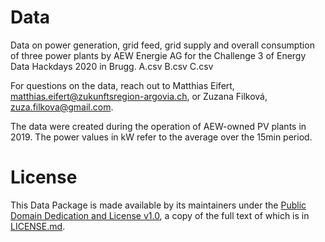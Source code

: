 # Data
Data on power generation, grid feed, grid supply and overall consumption of three power plants by AEW Energie AG for the Challenge 3 of Energy Data Hackdays 2020 in Brugg.
A.csv
B.csv
C.csv

For questions on the data, reach out to Matthias Eifert,	matthias.eifert@zukunftsregion-argovia.ch, or Zuzana Filková, zuza.filkova@gmail.com.

The data were created during the operation of AEW-owned PV plants in 2019. The power values in kW refer to the average over the 15min period.

# License

This Data Package is made available by its maintainers under the [Public Domain Dedication and License v1.0](http://www.opendatacommons.org/licenses/pddl/1.0/), a copy of the full text of which is in [LICENSE.md](LICENSE.md).
